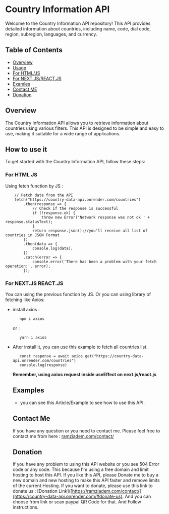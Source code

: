 # Country Information API

Welcome to the Country Information API repository! This API provides detailed information about countries, including name, code, dial code, region, subregion, languages, and currency.

## Table of Contents

- [Overview](#overview)
- [Usage](#how-to-use-it)
- [For HTML/JS](#for-html-js)
- [For NEXT.JS/REACT.JS](#for-nextjs-reactjs)
- [Examles](#examples)
- [Contact ME](#contact-me)
- [Donation](#donation)

## Overview

The Country Information API allows you to retrieve information about countries using various filters. This API is designed to be simple and easy to use, making it suitable for a wide range of applications.

## How to use it

To get started with the Country Information API, follow these steps:

### For HTML JS

Using fetch function by JS :
```
    // Fetch data from the API
    fetch("https://country-data-api.onrender.com/countries")
        .then(response => {
            // Check if the response is successful
            if (!response.ok) {
                throw new Error('Network response was not ok ' + response.statusText);
            }
            return response.json();//you'll receive all list of countries in JSON Format
        })
        .then(data => {
            console.log(data);
        })
        .catch(error => {
            console.error('There has been a problem with your fetch operation:', error);
        });

```

### For NEXT.JS REACT.JS

You can using the previous function by JS. Or you can using library of fetching like Axios:

 - install axios :
   ```
      npm i axios
   ```
   or :
   ```
      yarn i axios 
   ```
   
 - After install it, you can use this example to fetch all countries list.
   ```
      const response = await axios.get("https://country-data-api.onrender.com/countries")
      console.log(response)
   ```
   <b>Remember, using axios request inside useEffect on next.js/react.js</b>


   ## Examples

   - you can see this Article/Example to see how to use this API.

   ## Contact Me
   
   If you have any question or you need to contact me. Please feel free to contact me from here : [ramziadem.com/contact/](https://ramziadem.com/contact/)

   ## Donation
   
    If you have any problem to using this API website or you see 504 Error code or any code. This because I'm using a free domain and limit hosting to host this API. If you like this API, please Donate me to buy a new domain and new hosting to make this API faster and remove limits of the current Hosting. If you want to donate, please use this link to donate us : [Donation Link]([https://ramziadem.com/contact/](https://country-data-api.onrender.com/#donate-us). And you can choose from link or scan paypal QR Code for that. And Follow instructions.

